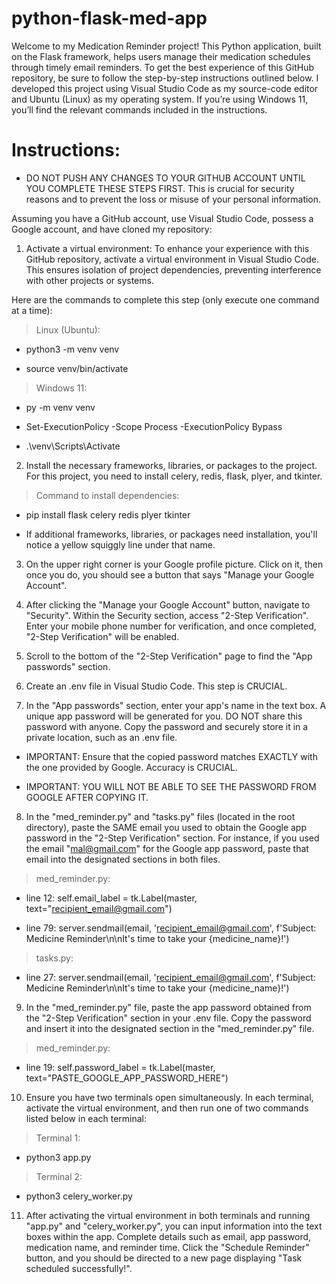 # python-flask-med-app

Welcome to my Medication Reminder project! This Python application, built on the Flask framework, helps users manage their medication schedules through timely email reminders. To get the best experience of this GitHub repository, be sure to follow the step-by-step instructions outlined below. I developed this project using Visual Studio Code as my source-code editor and Ubuntu (Linux) as my operating system. If you’re using Windows 11, you’ll find the relevant commands included in the instructions.

# Instructions:
- DO NOT PUSH ANY CHANGES TO YOUR GITHUB ACCOUNT UNTIL YOU COMPLETE THESE STEPS FIRST. This is crucial for security reasons and to prevent the loss or misuse of your personal information.

Assuming you have a GitHub account, use Visual Studio Code, possess a Google account, and have cloned my repository:
1. Activate a virtual environment: To enhance your experience with this GitHub repository, activate a virtual environment in Visual Studio Code. This ensures isolation of project dependencies, preventing interference with other projects or systems.

Here are the commands to complete this step (only execute one command at a time):

> Linux (Ubuntu):

- python3 -m venv venv

- source venv/bin/activate

> Windows 11:

- py -m venv venv

- Set-ExecutionPolicy -Scope Process -ExecutionPolicy Bypass

- .\venv\Scripts\Activate

2. Install the necessary frameworks, libraries, or packages to the project. For this project, you need to install celery, redis, flask, plyer, and tkinter.

> Command to install dependencies:
- pip install flask celery redis plyer tkinter

- If additional frameworks, libraries, or packages need installation, you'll notice a yellow squiggly line under that name.

3. On the upper right corner is your Google profile picture. Click on it, then once you do, you should see a button that says "Manage your Google Account".

4. After clicking the "Manage your Google Account" button, navigate to "Security". Within the Security section, access "2-Step Verification". Enter your mobile phone number for verification, and once completed, "2-Step Verification" will be enabled.

5. Scroll to the bottom of the "2-Step Verification" page to find the "App passwords" section.

6. Create an .env file in Visual Studio Code. This step is CRUCIAL.

7. In the "App passwords" section, enter your app's name in the text box. A unique app password will be generated for you. DO NOT share this password with anyone. Copy the password and securely store it in a private location, such as an .env file.
- IMPORTANT: Ensure that the copied password matches EXACTLY with the one provided by Google. Accuracy is CRUCIAL.

- IMPORTANT: YOU WILL NOT BE ABLE TO SEE THE PASSWORD FROM GOOGLE AFTER COPYING IT.

8. In the "med_reminder.py" and "tasks.py" files (located in the root directory), paste the SAME email you used to obtain the Google app password in the "2-Step Verification" section. For instance, if you used the email "mal@gmail.com" for the Google app password, paste that email into the designated sections in both files.

> med_reminder.py:

- line 12: self.email_label = tk.Label(master, text="recipient_email@gmail.com")

- line 79: server.sendmail(email, 'recipient_email@gmail.com', f'Subject: Medicine Reminder\n\nIt\'s time to take your {medicine_name}!')

> tasks.py:

- line 27: server.sendmail(email, 'recipient_email@gmail.com', f'Subject: Medicine Reminder\n\nIt\'s time to take your {medicine_name}!')

9. In the "med_reminder.py" file, paste the app password obtained from the "2-Step Verification" section in your .env file. Copy the password and insert it into the designated section in the "med_reminder.py" file.

> med_reminder.py:
- line 19: self.password_label = tk.Label(master, text="PASTE_GOOGLE_APP_PASSWORD_HERE")

10. Ensure you have two terminals open simultaneously. In each terminal, activate the virtual environment, and then run one of two commands listed below in each terminal:

> Terminal 1:
- python3 app.py

> Terminal 2:
- python3 celery_worker.py

11. After activating the virtual environment in both terminals and running "app.py" and "celery_worker.py", you can input information into the text boxes within the app. Complete details such as email, app password, medication name, and reminder time. Click the "Schedule Reminder" button, and you should be directed to a new page displaying "Task scheduled successfully!".